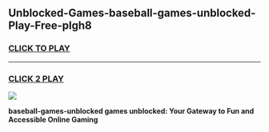 
## Unblocked-Games-baseball-games-unblocked-Play-Free-plgh8
<h3>
<a href="https://premium76.site?title=baseball-games-unblocked&ref=20M">CLICK TO PLAY</a></h3>
<hr>

<h3>
<a href="https://premium76.site?title=baseball-games-unblocked&ref=20M">CLICK 2 PLAY</a>
  
</h3>

<a href="https://premium76.site?title=baseball-games-unblocked&ref=19M"><img src="https://clearcache.store/games.png"></a>


**baseball-games-unblocked games unblocked: Your Gateway to Fun and Accessible Online Gaming**
